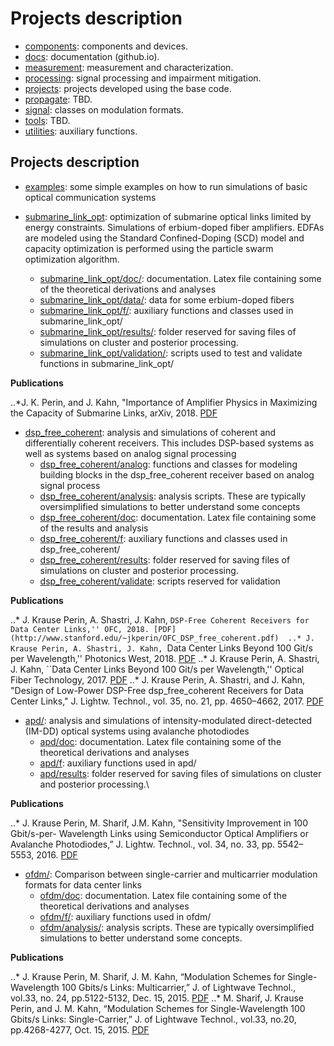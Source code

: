 # Projects description
- [components](https://github.com/Stanford-Optical-Comm-Group/optical-comm/tree/master/components): components and devices.
- [docs](https://github.com/Stanford-Optical-Comm-Group/optical-comm/tree/master/docs): documentation (github.io).
- [measurement](https://github.com/Stanford-Optical-Comm-Group/optical-comm/tree/master/measurement): measurement and characterization.
- [processing](https://github.com/Stanford-Optical-Comm-Group/optical-comm/tree/master/processing): signal processing and impairment mitigation.
- [projects](https://github.com/Stanford-Optical-Comm-Group/optical-comm/tree/master/projects): projects developed using the base code.
- [propagate](hhttps://github.com/Stanford-Optical-Comm-Group/optical-comm/tree/master/propagate): TBD.
- [signal](https://github.com/Stanford-Optical-Comm-Group/optical-comm/tree/master/signal): classes on modulation formats.
- [tools](https://github.com/Stanford-Optical-Comm-Group/optical-comm/tree/master/tools): TBD.
- [utilities](https://github.com/Stanford-Optical-Comm-Group/optical-comm/tree/master/utilities): auxiliary functions.


## Projects description
- [examples](https://github.com/Stanford-Optical-Comm-Group/optical-comm/tree/master/projects/examples/): some simple examples on how to run simulations of basic optical communication systems

- [submarine_link_opt](https://github.com/Stanford-Optical-Comm-Group/optical-comm/tree/master/projects/submarine_link_opt/): optimization of submarine optical links limited by energy constraints. Simulations of erbium-doped fiber amplifiers. EDFAs are modeled using the Standard Confined-Doping (SCD) model and capacity optimization is performed using the particle swarm optimization algorithm.
  - [submarine_link_opt/doc/](https://github.com/Stanford-Optical-Comm-Group/optical-comm/tree/master/projects/submarine_link_opt/doc): documentation. Latex file containing some of the theoretical derivations and analyses
  - [submarine_link_opt/data/](https://github.com/Stanford-Optical-Comm-Group/optical-comm/tree/master/projects/submarine_link_opt/data): data for some erbium-doped fibers
  - [submarine_link_opt/f/](https://github.com/Stanford-Optical-Comm-Group/optical-comm/tree/master/projects/submarine_link_opt/f): auxiliary functions and classes used in submarine_link_opt/
  - [submarine_link_opt/results/](https://github.com/Stanford-Optical-Comm-Group/optical-comm/tree/master/projects/submarine_link_opt/results): folder reserved for saving files of simulations on cluster and posterior processing.
  - [submarine_link_opt/validation/](https://github.com/Stanford-Optical-Comm-Group/optical-comm/tree/master/projects/submarine_link_opt/validation): scripts used to test and validate functions in submarine_link_opt/

__Publications__

..*J. K. Perin, and J. Kahn, "Importance of Amplifier Physics in Maximizing the Capacity of Submarine Links, arXiv, 2018. [PDF](https://arxiv.org/abs/1803.07905)


- [dsp_free_coherent](https://github.com/Stanford-Optical-Comm-Group/optical-comm/tree/master/projects/dsp_free_coherent/): analysis and simulations of coherent and differentially coherent receivers. This includes DSP-based systems as well as systems based on analog signal processing
  - [dsp_free_coherent/analog](https://github.com/Stanford-Optical-Comm-Group/optical-comm/tree/master/projects/dsp_free_coherent/analog): functions and classes for modeling building blocks in the dsp_free_coherent receiver based on analog signal process
  - [dsp_free_coherent/analysis](https://github.com/Stanford-Optical-Comm-Group/optical-comm/tree/master/projects/dsp_free_coherent/analysis): analysis scripts. These are typically oversimplified simulations to better understand some concepts 
  - [dsp_free_coherent/doc](https://github.com/Stanford-Optical-Comm-Group/optical-comm/tree/master/projects/dsp_free_coherent/doc): documentation. Latex file containing some of the results and analysis
  - [dsp_free_coherent/f](https://github.com/Stanford-Optical-Comm-Group/optical-comm/tree/master/projects/dsp_free_coherent/f): auxiliary functions and classes used in dsp_free_coherent/
  - [dsp_free_coherent/results](https://github.com/Stanford-Optical-Comm-Group/optical-comm/tree/master/projects/dsp_free_coherent/results): folder reserved for saving files of simulations on cluster and posterior processing.
  - [dsp_free_coherent/validate](https://github.com/Stanford-Optical-Comm-Group/optical-comm/tree/master/projects/dsp_free_coherent/validate): scripts reserved for validation

__Publications__

..* J. Krause Perin, A. Shastri, J. Kahn, ``DSP-Free Coherent Receivers for Data Center Links,'' OFC, 2018. [PDF](http://www.stanford.edu/~jkperin/OFC_DSP_free_coherent.pdf) 
..* J. Krause Perin, A. Shastri, J. Kahn, ``Data Center Links Beyond 100 Git/s per Wavelength,'' Photonics West, 2018. [PDF](http://www.stanford.edu/~jkperin/PW_DC_review.pdf) 
..* J. Krause Perin, A. Shastri, J. Kahn, ``Data Center Links Beyond 100 Git/s per Wavelength,'' Optical Fiber Technology, 2017. [PDF](http://www.stanford.edu/~jkperin/data_center_review.pdf) 
..* J. Krause Perin, A. Shastri, and J. Kahn, "Design of Low-Power DSP-Free dsp_free_coherent Receivers for Data Center Links," J. Lightw. Technol., vol. 35, no. 21, pp. 4650–4662, 2017. [PDF](http://www.stanford.edu/~jkperin/DSP-free_coherent.pdf)

- [apd/](https://github.com/Stanford-Optical-Comm-Group/optical-comm/tree/master/projects/apd): analysis and simulations of intensity-modulated direct-detected (IM-DD) optical systems using avalanche photodiodes  
  - [apd/doc](https://github.com/Stanford-Optical-Comm-Group/optical-comm/tree/master/projects/apd/doc): documentation. Latex file containing some of the theoretical derivations and analyses
  - [apd/f](https://github.com/Stanford-Optical-Comm-Group/optical-comm/tree/master/projects/apd/f): auxiliary functions used in apd/
  - [apd/results](https://github.com/Stanford-Optical-Comm-Group/optical-comm/tree/master/projects/apd/results): folder reserved for saving files of simulations on cluster and posterior processing.\

__Publications__

..* J. Krause Perin, M. Sharif, J.M. Kahn, "Sensitivity Improvement in 100 Gbit/s-per- Wavelength Links using Semiconductor Optical Amplifiers or Avalanche Photodiodes,” J. Lightw. Technol., vol. 34, no. 33, pp. 5542–5553, 2016. [PDF](http://www.stanford.edu/~jkperin/SOA_vs_APD_100G.pdf)

- [ofdm/](https://github.com/Stanford-Optical-Comm-Group/optical-comm/tree/master/projects/ofdm): Comparison between single-carrier and multicarrier modulation formats for data center links
  - [ofdm/doc](https://github.com/Stanford-Optical-Comm-Group/optical-comm/tree/master/projects/ofdm/doc): documentation. Latex file containing some of the theoretical derivations and analyses
  - [ofdm/f/](https://github.com/Stanford-Optical-Comm-Group/optical-comm/tree/master/projects/ofdm/f): auxiliary functions used in ofdm/
  - [ofdm/analysis/](https://github.com/Stanford-Optical-Comm-Group/optical-comm/tree/master/projects/ofdm/analysis): analysis scripts. These are typically oversimplified simulations to better understand some concepts.

__Publications__

..* J. Krause Perin, M. Sharif, J. M. Kahn, “Modulation Schemes for Single-Wavelength 100 Gbits/s Links: Multicarrier,” J. of Lightwave Technol., vol.33, no. 24, pp.5122-5132, Dec. 15, 2015. [PDF](http://ee.stanford.edu/~jmk/pubs/100.G.single-laser.multicarrier.JLT.15.pdf)
..* M. Sharif, J. Krause Perin, and J. M. Kahn, “Modulation Schemes for Single-Wavelength 100 Gbits/s Links: Single-Carrier,” J. of Lightwave Technol., vol.33, no.20, pp.4268-4277, Oct. 15, 2015. [PDF](http://ee.stanford.edu/~jmk/pubs/100.G.single-laser.single-carrier.JLT.15.pdf)
